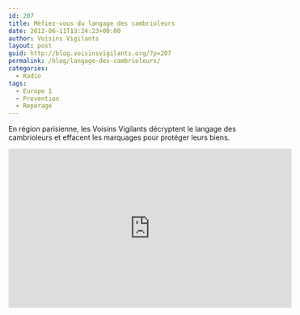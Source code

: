 ```yaml
---
id: 207
title: Méfiez-vous du langage des cambrioleurs
date: 2012-06-11T13:24:23+00:00
author: Voisins Vigilants
layout: post
guid: http://blog.voisinsvigilants.org/?p=207
permalink: /blog/langage-des-cambrioleurs/
categories:
  - Radio
tags:
  - Europe 1 
  - Prevention
  - Reperage
---
```

En région parisienne, les Voisins Vigilants décryptent le langage des cambrioleurs et effacent les marquages pour protéger leurs biens.

<iframe width="560" height="315" src="https://www.youtube.com/embed/UGNLpELmv1M" frameborder="0" allow="accelerometer; autoplay; encrypted-media; gyroscope; picture-in-picture" allowfullscreen></iframe>
